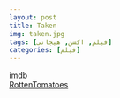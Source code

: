 ```yaml
---
layout: post
title: Taken
img: taken.jpg
tags: [فیلم, اکشن, هیجانی]
categories: [فیلم]
---
```


[imdb](https://www.imdb.com/title/tt0936501/reference/)  
[RottenTomatoes](https://www.rottentomatoes.com/m/taken)